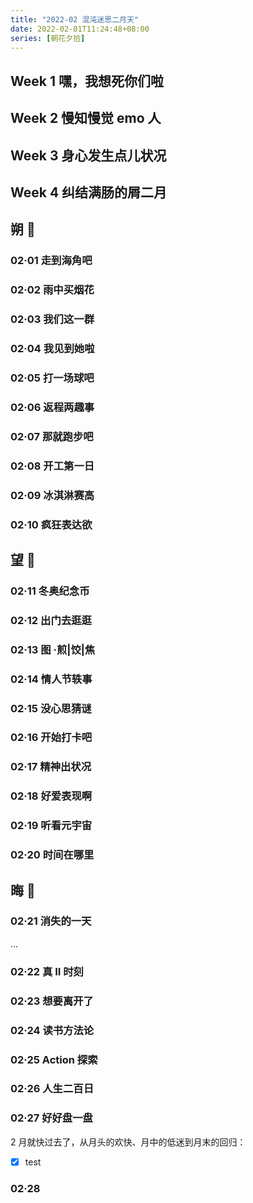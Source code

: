 ```yaml
---
title: "2022-02 混沌迷思二月天"
date: 2022-02-01T11:24:48+08:00
series: [朝花夕拾]
---
```


## Week 1 嘿，我想死你们啦

## Week 2 慢知慢觉 emo 人

## Week 3 身心发生点儿状况

## Week 4 纠结满肠的屑二月

## 朔 🎈

### 02·01 走到海角吧

### 02·02 雨中买烟花

### 02·03 我们这一群

### 02·04 我见到她啦

### 02·05 打一场球吧

### 02·06 返程两趣事

### 02·07 那就跑步吧

### 02·08 开工第一日

### 02·09 冰淇淋赛高

### 02·10 疯狂表达欲

## 望 📡

### 02·11 冬奥纪念币

### 02·12 出门去逛逛

### 02·13 图 ·煎|饺|焦

### 02·14 情人节轶事

### 02·15 没心思猜谜

### 02·16 开始打卡吧

### 02·17 精神出状况

### 02·18 好爱表现啊

### 02·19 听看元宇宙

### 02·20 时间在哪里

## 晦 💫

### 02·21 消失的一天

...

### 02·22 真 II 时刻

### 02·23 想要离开了

### 02·24 读书方法论

### 02·25 Action 探索

### 02·26 人生二百日

### 02·27 好好盘一盘

2 月就快过去了，从月头的欢快、月中的低迷到月末的回归：

- [x] test

### 02·28
